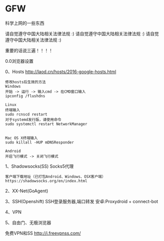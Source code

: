 # GFW
科学上网的一些东西

请自觉遵守中国大陆相关法律法规 :)
请自觉遵守中国大陆相关法律法规 :)
请自觉遵守中国大陆相关法律法规 :)


重要的话说三遍！！！！

0.0浏览器设置


0、Hosts
	http://laod.cn/hosts/2016-google-hosts.html
	
	修改hosts后生效的方法
	Windows
	开始 -> 运行 -> 输入cmd -> 在CMD窗口输入
	ipconfig /flushdns

	Linux
	终端输入
	sudo rcnscd restart
	对于systemd发行版，请使用命令
	sudo systemctl restart NetworkManager


	Mac OS X终端输入
	sudo killall -HUP mDNSResponder

	Android
	开启飞行模式 -> 关闭飞行模式
	


1、Shadowsocks(SS)
	Socks5代理
	
	客户端下载地址（已打包Android、Windows、OSX客户端）
	https://shadowsocks.org/en/index.html



2、XX-Net(GoAgent)

3、SSH(Openshift)
	SSH登录服务器,端口转发
	安卓:Proxydroid + connect-bot 

	
4、VPN

5、自由门、无极浏览器






免费VPN和SS
http://i.freevpnss.com/


